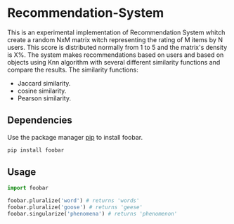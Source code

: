 # Recommendation-System


Τhis is an experimental implementation of Recommendation System whitch create a random NxM matrix witch representing the rating of Μ items by Ν users. This score is distributed normally from 1 to 5 and the matrix's density is X%.
The system  makes recommendations based on users and based on objects using Knn algorithm with several different similarity functions and compare the results.
 The similarity functions:
 - Jaccard similarity.
 - cosine similarity.
 - Pearson similarity.

## Dependencies

Use the package manager [pip](https://pip.pypa.io/en/stable/) to install foobar.

```bash
pip install foobar
```

## Usage

```python
import foobar

foobar.pluralize('word') # returns 'words'
foobar.pluralize('goose') # returns 'geese'
foobar.singularize('phenomena') # returns 'phenomenon'
```

